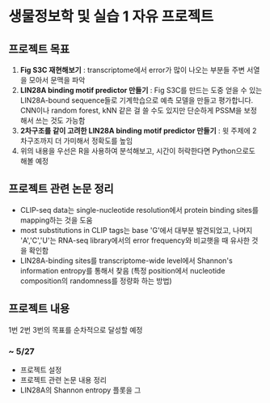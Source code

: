 # 생물정보학 및 실습 1 자유 프로젝트

## 프로젝트 목표
1. **Fig S3C 재현해보기** : transcriptome에서 error가 많이 나오는 부분들 주변 서열을 모아서 문맥을 파악
2. **LIN28A binding motif predictor 만들기** : Fig S3C를 만드는 도중 얻을 수 있는 LIN28A-bound sequence들로 기계학습으로 예측 모델을 만들고 평가합니다. CNN이나 random forest, kNN 같은 걸 쓸 수도 있지만 단순하게 PSSM을 보정해서 쓰는 것도 가능함
3. **2차구조를 같이 고려한 LIN28A binding motif predictor 만들기** : 윗 주제에 2차구조까지 더 가미해서 정확도를 높임
4. 위의 내용을 우선은 R을 사용하여 분석해보고, 시간이 허락한다면 Python으로도 해볼 예정

## 프로젝트 관련 논문 정리
- CLIP-seq data는 single-nucleotide resolution에서 protein binding sites를 mapping하는 것을 도움
- most substitutions in CLIP tags는 base 'G'에서 대부분 발견되었고, 나머지 'A','C','U'는 RNA-seq library에서의 error frequency와 비교햇을 때 유사한 것을 확인함
- LIN28A-binding sites를 transcriptome-wide level에서 Shannon's information entropy를 통해서 찾음 (특정 position에서 nucleotide composition의 randomness를 정량화 하는 방법)


## 프로젝트 내용 
1번 2번 3번의 목표를 순차적으로 달성할 예정
### ~ 5/27
- 프로젝트 설정
- 프로젝트 관련 논문 내용 정리
- LIN28A의 Shannon entropy 플롯을 그


